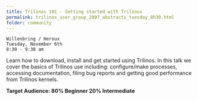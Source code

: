 ```yaml
---
title: Trilinos 101 - Getting started with Trilinos
permalink: trilinos_user_group_2007_abstracts_tuesday_8h30.html
folder: community
---
```


    Willenbring / Heroux  
    Tuesday, November 6th  
    8:30 - 9:30 am  

Learn how to download, install and get started using Trilinos. In this talk we cover the basics of Trilinos use including: 
configure/make processes, accessing documentation, filing bug reports and getting good performance from Trilinos kernels.  

**Target Audience: 80% Beginner 20% Intermediate**